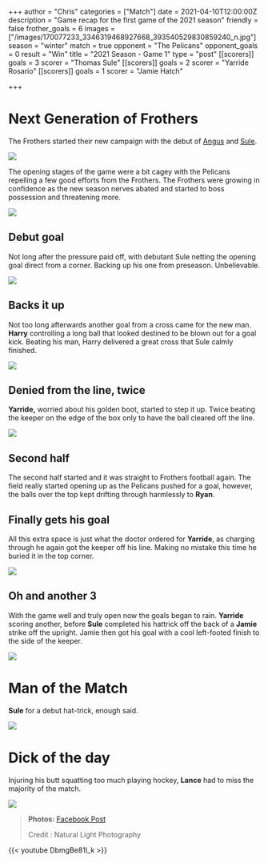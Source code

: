 +++
author = "Chris"
categories = ["Match"]
date = 2021-04-10T12:00:00Z
description = "Game recap for the first game of the 2021 season"
friendly = false
frother_goals = 6
images = ["/images/170077233_3346319468927668_393540529830859240_n.jpg"]
season = "winter"
match = true
opponent = "The Pelicans"
opponent_goals = 0
result = "Win"
title = "2021 Season - Game 1"
type = "post"
[[scorers]]
goals = 3
scorer = "Thomas Sule"
[[scorers]]
goals = 2
scorer = "Yarride Rosario"
[[scorers]]
goals = 1
scorer = "Jamie Hatch"

+++
# Next Generation of Frothers

The Frothers started their new campaign with the debut of [Angus](/squad-members/angus-hay-chapman/) and [Sule](/squad-members/thomas-sule/).

![](/images/168898791_3346319445594337_3652744537790515798_n.jpg)

The opening stages of the game were a bit cagey with the Pelicans repelling a few good efforts from the Frothers. The Frothers were growing in confidence as the new season nerves abated and started to boss possession and threatening more.

![](/images/170245482_3346319955594286_2903634343249589739_n.jpg)

## Debut goal

Not long after the pressure paid off, with debutant Sule netting the opening goal direct from a corner. Backing up his one from preseason. Unbelievable.

![](/images/169177967_3346318892261059_959014071746329477_n.jpg)

## Backs it up

Not too long afterwards another goal from a cross came for the new man. **Harry** controlling a long ball that looked destined to be blown out for a goal kick. Beating his man, Harry delivered a great cross that Sule calmly finished.

![](/images/169621017_3346319025594379_5946292661204077797_n.jpg)

## Denied from the line, twice

**Yarride,** worried about his golden boot, started to step it up. Twice beating the keeper on the edge of the box only to have the ball cleared off the line.

![](/images/169935594_3346318758927739_633639018038267009_n.jpg)

## Second half

The second half started and it was straight to Frothers football again. The field really started opening up as the Pelicans pushed for a goal, however, the balls over the top kept drifting through harmlessly to **Ryan**.

## Finally gets his goal

All this extra space is just what the doctor ordered for **Yarride**, as charging through he again got the keeper off his line. Making no mistake this time he buried it in the top corner.

![](/images/170446391_3346318435594438_4028163361066867435_n.jpg)

## Oh and another 3

With the game well and truly open now the goals began to rain. **Yarride** scoring another, before **Sule** completed his hattrick off the back of a **Jamie** strike off the upright. Jamie then got his goal with a cool left-footed finish to the side of the keeper.

![](/images/169085959_3346319855594296_1210177897700306669_n.jpg)

# Man of the Match

**Sule** for a debut hat-trick, enough said.

![](/images/171107314_3346319488927666_4228156447681559071_n.jpg)

# Dick of the day

Injuring his butt squatting too much playing hockey, **Lance** had to miss the majority of the match.

![](/images/img_33502.JPG)

> **Photos:** [Facebook Post](https://www.facebook.com/media/set/?set=a.3346320032260945&type=3)
>
> Credit : Natural Light Photography

{{< youtube DbmgBe81l_k >}}
